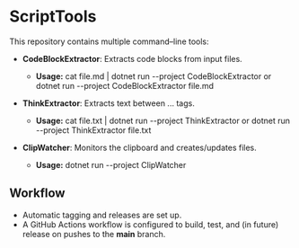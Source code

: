 # ScriptTools

This repository contains multiple command–line tools:

- **CodeBlockExtractor**: Extracts code blocks from input files.
  - **Usage:**
    cat file.md | dotnet run --project CodeBlockExtractor
    or
    dotnet run --project CodeBlockExtractor file.md

- **ThinkExtractor**: Extracts text between <think>...</think> tags.
  - **Usage:**
    cat file.txt | dotnet run --project ThinkExtractor
    or
    dotnet run --project ThinkExtractor file.txt

- **ClipWatcher**: Monitors the clipboard and creates/updates files.
  - **Usage:**
    dotnet run --project ClipWatcher

## Workflow

- Automatic tagging and releases are set up.
- A GitHub Actions workflow is configured to build, test, and (in future) release on pushes to the **main** branch.
